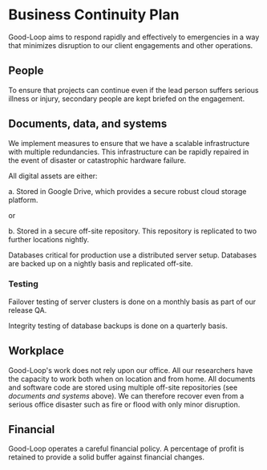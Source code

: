 # Business Continuity Plan

Good-Loop aims to respond rapidly and effectively to emergencies in a way that
minimizes disruption to our client engagements and other operations.

## People

To ensure that projects can continue even if the lead person suffers
serious illness or injury, secondary people are kept briefed on the
engagement.

## Documents, data, and systems

We implement measures to ensure that we have a scalable infrastructure
with multiple redundancies. This infrastructure can be rapidly repaired
in the event of disaster or catastrophic hardware failure. 

All digital assets are either:

a. Stored in Google Drive, which provides a secure robust cloud storage platform.

or

b. Stored in a secure off-site repository. This repository is
replicated to two further locations nightly. 

Databases critical for production use a distributed server setup. 
Databases are backed up on a nightly basis and replicated off-site.

### Testing

Failover testing of server clusters is done on a monthly basis as part of our release QA.

Integrity testing of database backups is done on a quarterly basis.

## Workplace

Good-Loop's work does not rely upon our office. All our researchers
have the capacity to work both when on location and from home. All
documents and software code are stored using multiple off-site
repositories (see *documents and systems* above). We can therefore
recover even from a serious office disaster such as fire or flood with
only minor disruption.

## Financial

Good-Loop operates a careful financial policy. A percentage of profit
is retained to provide a solid buffer against financial changes.

